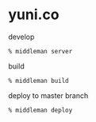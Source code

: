 # yuni.co

develop

```
% middleman server
```

build

```
% middleman build
```

deploy to master branch

```
% middleman deploy
```

